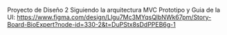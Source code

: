 Proyecto de Diseño 2
Siguiendo la arquitectura MVC 
Prototipo y Guia de la UI: https://www.figma.com/design/Llgu7Mc3MYqsQlbNWk67pm/Story-Board-BioExpert?node-id=330-2&t=DuPStx8sDdPPEB6g-1
